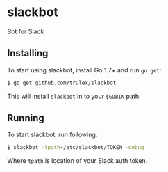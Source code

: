 # slackbot
Bot for Slack

## Installing

To start using slackbot, install Go 1.7+ and run `go get`:

```sh
$ go get github.com/trulex/slackbot
```

This will install `slackbot` in to your `$GOBIN` path.

## Running

To start slackbot, run following: 
```sh
$ slackbot -tpath=/etc/slackbot/TOKEN -debug
```
Where `tpath` is location of your Slack auth token.
